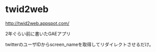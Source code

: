 twid2web
========

http://twid2web.appspot.com/


2年ぐらい前に書いたGAEアプリ

twitterのユーザIDからscreen_nameを取得してリダイレクトさせるだけ。